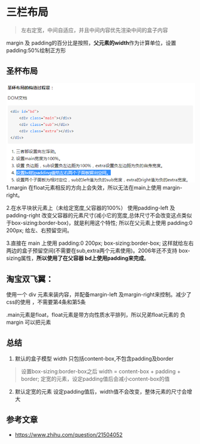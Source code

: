 
# 三栏布局 
> 左右定宽，中间自适应，并且中间内容优先渲染中间的盒子内容

margin 及 padding的百分比是按照，**父元素的width**作为计算单位，设置padding:50%绘制正方形

## 圣杯布局

![圣杯布局](../imgs/CSS系列/三栏布局/圣杯布局.png) <br/>
1.margin 在float元素相反的方向上会失效，所以无法在main上使用 margin-right。

2.在水平块状元素上（未给定宽度,父容器的100%） 使用padding-left 及 padding-right 改变父容器的元素尺寸(减小它的宽度,总体尺寸不会改变这点类似于box-sizing:border-box)，就是利用这个特性;
所以在父元素上使用 padding:0 200px; 给左、右预留空间。

3.直接在 main 上使用 padding:0 200px; box-sizing:border-box; 这样就给左右两边的盒子预留空间(不需要在sub,extra两个元素使用)。2006年还不支持 box-sizing属性，**所以使用了在父容器 bd上使用padding来完成**。

## 淘宝双飞翼：
使用一个 div 元素来装内容，并配备margin-left 及margin-right来控制。减少了css的使用 ，不需要第4条和第5条

.main元素是float，float元素是带方向性质水平排列，所以兄弟float元素的 负margin 可以把元素

## 总结
1. 默认的盒子模型 width 只包括content-box,不包含padding及border
> 设置box-sizing:border-box之后 width = content-box + padding + border; 定宽的元素，设定padding值后会减小content-box的值
2. 默认定宽的元素 设定padding值后，width值不会改变，整体元素的尺寸会增大
## 参考文章
* https://www.zhihu.com/question/21504052

